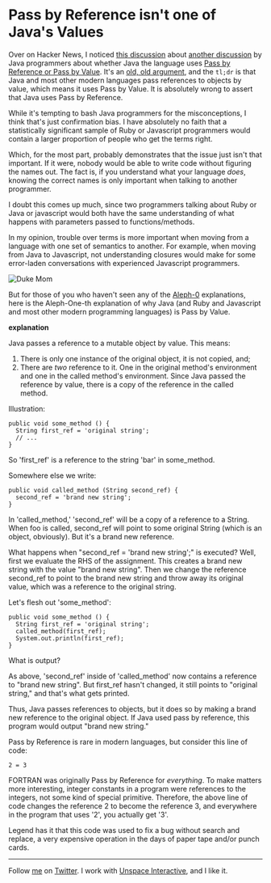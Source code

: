 Pass by Reference isn't one of Java's Values
===

Over on Hacker News, I noticed [this discussion][hn] about [another discussion][ss] by Java programmers about whether Java the language uses [Pass by Reference or Pass by Value][es]. It's an [old, old argument][arg], and the `tl;dr` is that Java and most other modern languages pass references to objects by value, which means it uses Pass by Value. It is absolutely wrong to assert that Java uses Pass by Reference.

While it's tempting to bash Java programmers for the misconceptions, I think that's just confirmation bias. I have absolutely no faith that a statistically significant sample of Ruby or Javascript programmers would contain a larger proportion of people who get the terms right.

Which, for the most part, probably demonstrates that the issue just isn't that important. If it were, nobody would be able to write code without figuring the names out. The fact is, if you understand what your language *does*, knowing the correct names is only important when talking to another programmer.

I doubt this comes up much, since two programmers talking about Ruby or Java or javascript would both have the same understanding of what happens with parameters passed to functions/methods.

In my opinion, trouble over terms is more important when moving from a language with one set of semantics to another. For example, when moving from Java to Javascript, not understanding closures would make for some error-laden conversations with experienced Javascript programmers.

![Duke Mom](http://silveiraneto.net/wp-content/uploads/2008/05/duke_mom.png)

But for those of you who haven't seen any of the [Aleph-0][a] explanations, here is the Aleph-One-th explanation of why Java (and Ruby and Javascript and most other modern programming languages) is Pass by Value.

**explanation**

Java passes a reference to a mutable object by value. This means:

1. There is only one instance of the original object, it is not copied, and;
2. There are *two* reference to it. One in the original method's environment and one in the called method's environment. Since Java passed the reference by value, there is a copy of the reference in the called method.

Illustration:

    public void some_method () {
      String first_ref = 'original string';
      // ...
    }

So 'first_ref' is a reference to the string 'bar' in some_method.

Somewhere else we write:

    public void called_method (String second_ref) {
      second_ref = 'brand new string';
    }

In 'called_method,' 'second_ref' will be a copy of a reference to a String. When foo is called, second_ref will point to some original String (which is an object, obviously). But it's a brand new reference.

What happens when "second_ref = 'brand new string';" is executed? Well, first we evaluate the RHS of the assignment. This creates a brand new string with the value "brand new string". Then we change the reference second_ref to point to the brand new string and throw away its original value, which was a reference to the original string.

Let's flesh out 'some_method':

    public void some_method () {
      String first_ref = 'original string';
      called_method(first_ref);
      System.out.println(first_ref);
    }

What is output?

As above, 'second_ref' inside of 'called_method' now contains a reference to "brand new string". But first_ref hasn't changed, it still points to "original string," and that's what gets printed.

Thus, Java passes references to objects, but it does so by making a brand new reference to the original object. If Java used pass by reference, this program would output "brand new string."

Pass by Reference is rare in modern languages, but consider this line of code:

    2 = 3

FORTRAN was originally Pass by Reference for *everything*. To make matters more interesting, integer constants in a program were references to the integers, not some kind of special primitive. Therefore, the above line of code changes the reference 2 to become the reference 3, and everywhere in the program that uses '2', you actually get '3'.

Legend has it that this code was used to fix a bug without search and replace, a very expensive operation in the days of paper tape and/or punch cards.

----
	
Follow [me](http://reginald.braythwayt.com) on [Twitter](http://twitter.com/raganwald). I work with [Unspace Interactive](http://unspace.ca), and I like it.

[a]: http://www.amazon.com/gp/product/0192861611?ie=UTF8&tag=raganwald001-20&linkCode=as2&camp=1789&creative=390957&creativeASIN=0192861611 "Satan, Cantor and Infinity at Amazon.com"
[hn]: http://news.ycombinator.com/item?id=2100507
[es]: https://secure.wikimedia.org/wikipedia/en/wiki/Evaluation_strategy 
[arg]: http://stackoverflow.com/questions/40480/is-java-pass-by-reference
[ss]: http://www.theserverside.com/news/thread.tss?track=NL-461&ad=808081&thread_id=61622&asrc=EM_NLN_13145929&uid=2780877